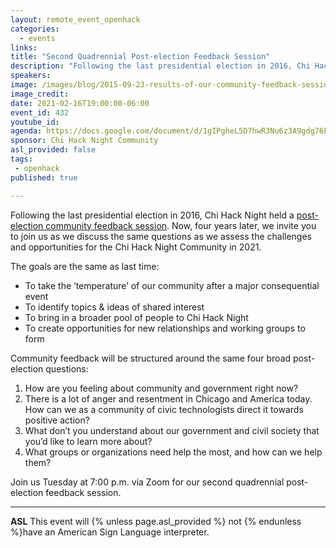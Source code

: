```yaml
---
layout: remote_event_openhack
categories:
  - events
links: 
title: "Second Quadrennial Post-election Feedback Session"
description: "Following the last presidential election in 2016, Chi Hack Night held a post-election community feedback session. Now, four years later, we invite you to join us as we discuss the same questions as we assess the challenges and opportunities for the Chi Hack Night Community in 2021. Join us Tuesday at 7:00 p.m. via Zoom for our second quadrennial post-election feedback session."
speakers:
image: /images/blog/2015-09-23-results-of-our-community-feedback-session/image1.jpg
image_credit:
date: 2021-02-16T19:00:00-06:00
event_id: 432
youtube_id: 
agenda: https://docs.google.com/document/d/1gIPgheL5D7hwR3Nu6z3A9gdg76FiGRNVGEASWz8SIxk/edit?usp=sharing
sponsor: Chi Hack Night Community
asl_provided: false
tags: 
 - openhack
published: true

---
```


Following the last presidential election in 2016, Chi Hack Night held a [post-election community feedback session](https://chihacknight.org/blog/2016/11/26/post-election-community-feedback-results.html). Now, four years later, we invite you to join us as we discuss the same questions as we assess the challenges and opportunities for the Chi Hack Night Community in 2021.

The goals are the same as last time:
 - To take the ‘temperature’ of our community after a major consequential event
 - To identify topics & ideas of shared interest
 - To bring in a broader pool of people to Chi Hack Night
 - To create opportunities for new relationships and working groups to form

Community feedback will be structured around the same four broad post-election questions:
1. How are you feeling about community and government right now?
2. There is a lot of anger and resentment in Chicago and America today. How can we as a community of civic technologists direct it towards positive action?
3. What don’t you understand about our government and civil society that you’d like to learn more about?
4. What groups or organizations need help the most, and how can we help them?

Join us Tuesday at 7:00 p.m. via Zoom for our second quadrennial post-election feedback session. 

 


---

**ASL** This event will {% unless page.asl_provided %} not {% endunless %}have an American Sign Language interpreter.
